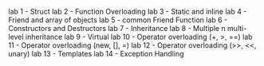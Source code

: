 lab 1 - Struct
lab 2 - Function Overloading
lab 3 - Static and inline
lab 4 - Friend and array of objects
lab 5 - common Friend Function
lab 6 - Constructors and Destructors
lab 7 - Inheritance
lab 8 - Multiple n multi-level inheritance
lab 9 - Virtual
lab 10 - Operator overloading (+, >, ==)
lab 11 - Operator overloading (new, [], =)
lab 12 - Operator overloading (>>, <<, unary)
lab 13 - Templates
lab 14 - Exception Handling